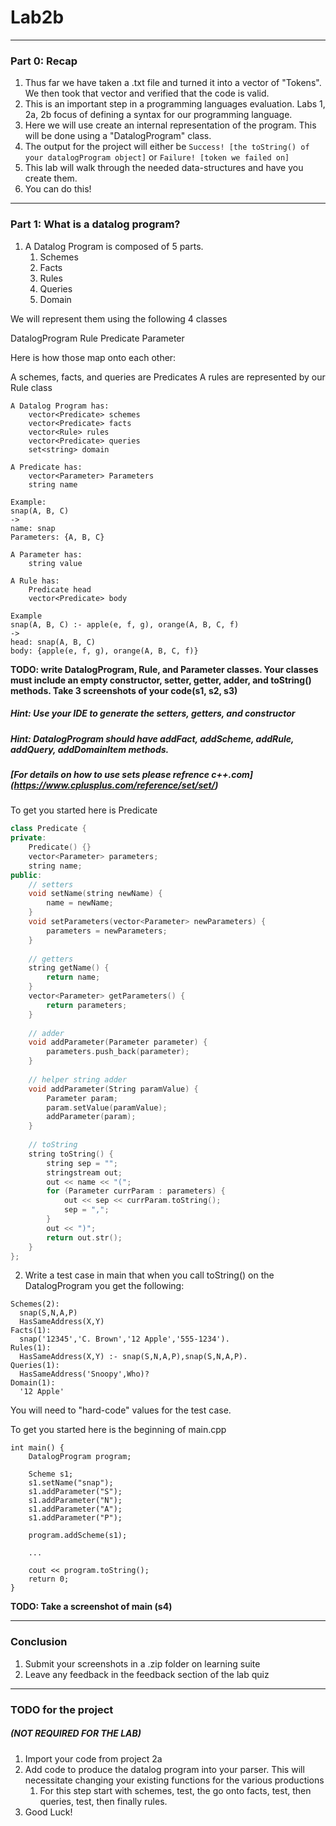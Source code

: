 # Lab2b
---
### Part 0: Recap
1. Thus far we have taken a .txt file and turned it into a vector of "Tokens". We then took that vector and verified that the code is valid.
2. This is an important step in a programming languages evaluation. Labs 1, 2a, 2b focus of defining a syntax for our programming language. 
3. Here we will use create an internal representation of the program. This will be done using a "DatalogProgram" class.
4. The output for the project will either be `Success! [the toString() of your datalogProgram object]` or `Failure! [token we failed on]`
5. This lab will walk through the needed data-structures and have you create them.
6. You can do this!

---
### Part 1: What is a datalog program?

1. A Datalog Program is composed of 5 parts. 
	1. Schemes
	2. Facts
	3. Rules
	4. Queries
	5. Domain

We will represent them using the following 4 classes

DatalogProgram
Rule
Predicate
Parameter

Here is how those map onto each other:

A schemes, facts, and queries are Predicates
A rules are represented by our Rule class
```
A Datalog Program has:
	vector<Predicate> schemes
	vector<Predicate> facts
	vector<Rule> rules
	vector<Predicate> queries
	set<string> domain
```
	
```
A Predicate has:
	vector<Parameter> Parameters
	string name
	
Example:
snap(A, B, C)
->
name: snap
Parameters: {A, B, C}
```

```
A Parameter has:
	string value
```

```
A Rule has:
	Predicate head
	vector<Predicate> body
	
Example
snap(A, B, C) :- apple(e, f, g), orange(A, B, C, f)
->
head: snap(A, B, C)
body: {apple(e, f, g), orange(A, B, C, f)}
```


__TODO:  write DatalogProgram, Rule, and Parameter classes. Your classes must include an empty constructor, setter, getter, adder, and toString() methods. Take 3 screenshots of your code(s1, s2, s3)__

##### Hint: Use your IDE to generate the setters, getters, and constructor
##### Hint: DatalogProgram should have addFact, addScheme, addRule, addQuery, addDomainItem methods.

##### [For details on how to use sets please refrence c++.com] (https://www.cplusplus.com/reference/set/set/)

To get you started here is Predicate
```c++
class Predicate {
private:
	Predicate() {}
	vector<Parameter> parameters;
	string name;
public:
	// setters
	void setName(string newName) { 
		name = newName; 
	}
	void setParameters(vector<Parameter> newParameters) {
		parameters = newParameters;
	}
	
	// getters
	string getName() { 
		return name; 
	}
	vector<Parameter> getParameters() {
		return parameters;
	}
	
	// adder
	void addParameter(Parameter parameter) {
		parameters.push_back(parameter);
	}
	
	// helper string adder
	void addParameter(String paramValue) {
		Parameter param;
		param.setValue(paramValue);
		addParameter(param);
	}
	
	// toString
	string toString() {
		string sep = "";
		stringstream out;
		out << name << "(";
		for (Parameter currParam : parameters) {
			out << sep << currParam.toString();
			sep = ",";
		}
		out << ")";
		return out.str();
	}
};
```

2. Write a test case in main that when you call toString() on the DatalogProgram you get the following:
```
Schemes(2):
  snap(S,N,A,P)
  HasSameAddress(X,Y)
Facts(1):
  snap('12345','C. Brown','12 Apple','555-1234').
Rules(1):
  HasSameAddress(X,Y) :- snap(S,N,A,P),snap(S,N,A,P).
Queries(1):
  HasSameAddress('Snoopy',Who)?
Domain(1):
  '12 Apple'
```
You will need to "hard-code" values for the test case.

To get you started here is the beginning of main.cpp
```
int main() {
	DatalogProgram program;
	
	Scheme s1;
	s1.setName("snap");
	s1.addParameter("S");
	s1.addParameter("N");
	s1.addParameter("A");
	s1.addParameter("P");
	
	program.addScheme(s1);
	
	...
	
	cout << program.toString();
	return 0;
}
```
__TODO: Take a screenshot of main (s4)__

---
### Conclusion
1. Submit your screenshots in a .zip folder on learning suite
2. Leave any feedback in the feedback section of the lab quiz

---
### TODO for the project 
##### (NOT REQUIRED FOR THE LAB)
1.  Import your code from project 2a
2. Add code to produce the datalog program into your parser. This will necessitate changing your existing functions for the various productions
	1. For this step start with schemes, test, the go onto facts, test, then queries, test, then finally rules. 
3. Good Luck!